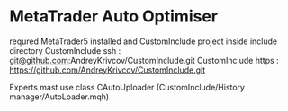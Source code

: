 # MetaTrader Auto Optimiser

requred MetaTrader5 installed and CustomInclude project inside include directory 
CustomInclude ssh : git@github.com:AndreyKrivcov/CustomInclude.git
CustomInclude https : https://github.com/AndreyKrivcov/CustomInclude.git 

Experts mast use class CAutoUploader (CustomInclude/History manager/AutoLoader.mqh)